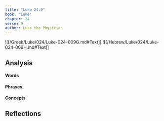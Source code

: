 ```yaml
---
title: "Luke 24:9"
book: "Luke"
chapter: 24
verse: 9
author: Luke the Physician
---
```

![[/Greek/Luke/024/Luke-024-009G.md#Text]]
![[/Hebrew/Luke/024/Luke-024-009H.md#Text]]

## Analysis

#### Words

#### Phrases

#### Concepts

## Reflections
